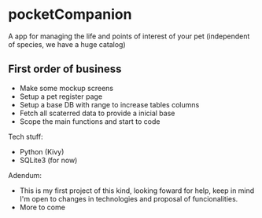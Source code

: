 # pocketCompanion
A app for managing the life and points of interest of your pet (independent of species, we have a huge catalog)

## First order of business

 - Make some mockup screens
 - Setup a pet register page
 - Setup a base DB with range to increase tables columns
 - Fetch all scaterred data to provide a inicial base
 - Scope the main functions and start to code
 
 Tech stuff:
 
 - Python (Kivy)
 - SQLite3 (for now)

Adendum:

 - This is my first project of this kind, looking foward for help, keep in mind I'm open to changes in technologies and proposal of funcionalities. 
 - More to come
